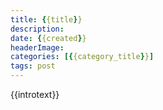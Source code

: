 ```yaml
---
title: {{title}}
description: 
date: {{created}}
headerImage: 
categories: [{{category_title}}]
tags: post
---
```


{{introtext}}